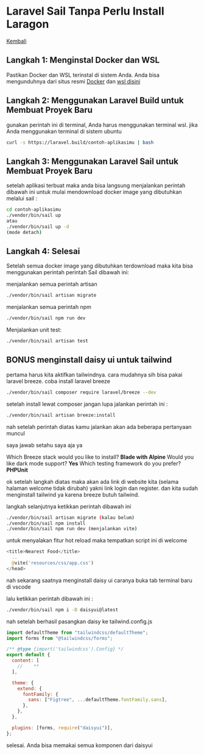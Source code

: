 # Laravel Sail Tanpa Perlu Install Laragon

[Kembali](index.md)

## Langkah 1: Menginstal Docker dan WSL

Pastikan Docker dan WSL terinstal di sistem Anda. Anda bisa mengunduhnya dari situs resmi [Docker](https://www.docker.com/) dan [wsl disini](https://learn.microsoft.com/en-us/windows/wsl/install)

## Langkah 2: Menggunakan Laravel Build untuk Membuat Proyek Baru

gunakan perintah ini di terminal, Anda harus menggunakan terminal wsl. jika Anda menggunakan terminal di sistem ubuntu

```bash
curl -s https://laravel.build/contoh-aplikasimu | bash
```

## Langkah 3: Menggunakan Laravel Sail untuk Membuat Proyek Baru

setelah aplikasi terbuat maka anda bisa langsung menjalankan perintah dibawah ini untuk mulai mendownload docker image yang dibutuhkan melalui sail :

```bash
cd contoh-aplikasimu
./vendor/bin/sail up
atau
./vendor/bin/sail up -d
(mode detach)
```

## Langkah 4: Selesai

Setelah semua docker image yang dibutuhkan terdownload maka kita bisa menggunakan perintah perintah Sail dibawah ini:

menjalankan semua perintah artisan

```bash
./vendor/bin/sail artisan migrate
```

menjalankan semua perintah npm

```bash
./vendor/bin/sail npm run dev
```

Menjalankan unit test:

```bash
./vendor/bin/sail artisan test
```

## BONUS menginstall daisy ui untuk tailwind

pertama harus kita aktifkan tailwindnya. cara mudahnya sih bisa pakai laravel breeze. coba install laravel breeze

```bash
./vendor/bin/sail composer require laravel/breeze --dev
```

setelah install lewat composer jangan lupa jalankan perintah ini :

```bash
./vendor/bin/sail artisan breeze:install
```

nah setelah perintah diatas kamu jalankan akan ada beberapa pertanyaan muncul

saya jawab setahu saya aja ya

Which Breeze stack would you like to install? **Blade with Alpine**
Would you like dark mode support? **Yes**
Which testing framework do you prefer? **PHPUnit**

ok setelah langkah diatas maka akan ada link di website kita (selama halaman welcome tidak dirubah) yakni link login dan register. dan kita sudah menginstall tailwind ya karena breeze butuh tailwind.

langkah selanjutnya ketikkan perintah dibawah ini

```bash
./vendor/bin/sail artisan migrate (kalau belum)
./vendor/bin/sail npm install
./vendor/bin/sail npm run dev (menjalankan vite)
```

untuk menyalakan fitur hot reload maka tempatkan script ini di welcome

```php
<title>Nearest Food</title>
  ..
  @vite('resources/css/app.css')
</head>
```

nah sekarang saatnya menginstall daisy ui caranya buka tab terminal baru di vscode

lalu ketikkan perintah dibawah ini :

```bash
./vendor/bin/sail npm i -D daisyui@latest
```

nah setelah berhasil pasangkan daisy ke tailwind.config.js

```js
import defaultTheme from "tailwindcss/defaultTheme";
import forms from "@tailwindcss/forms";

/** @type {import('tailwindcss').Config} */
export default {
  content: [
    //    **
  ],

  theme: {
    extend: {
      fontFamily: {
        sans: ["Figtree", ...defaultTheme.fontFamily.sans],
      },
    },
  },

  plugins: [forms, require("daisyui")],
};
```

selesai. Anda bisa memakai semua komponen dari daisyui
